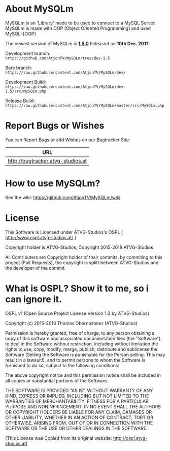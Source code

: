 # About MySQLm
MySQLm is an 'Library' made to be used to connect to a MySQL Server.
MySQLm is made with OOP (Object Oriented Programming) and used MySQLi [OOP]

The newest version of MySQLm is **[1.5.0](https://gist.github.com/AtjonTV/6040e71b114a52189405084ad0832bc0#v150)** Released on **10th Dec. 2017**  

Development branch:  
`https://github.com/AtjonTV/MySQLm/tree/dev-1.5`

Bare branch:  
`https://raw.githubusercontent.com/AtjonTV/MySQLm/dev/`

Development Build:  
`https://raw.githubusercontent.com/AtjonTV/MySQLm/dev-1.5/src/MySQLm.php`

Release Build:  
`https://raw.githubusercontent.com/AtjonTV/MySQLm/master/src/MySQLm.php`

# Report Bugs or Wishes  
You can Report Bugs or add Wishes on our Bugtracker Site:  

| URL                               |
| --------------------------------- |
| http://bugtracker.atvg-studios.at |

# How to use MySQLm?
See the wiki: https://github.com/AtjonTV/MySQLm/wiki

# License
This Software is Licensed under ATVG-Studios's OSPL [ http://www.ospl.atvg-studios.at/ ]

Copyright holder is ATVG-Studios, Copyright 2015-2018 ATVG-Studios

All Contributers are Copyright holder of thair commits, by commiting to this project (Pull Requests), the copyright is splitt between ATVG-Studios and the developer of the commit.

# What is OSPL? Show it to me, so i can ignore it.
OSPL v1 (Open Source Project License Version 1.3 by ATVG-Studios)

Copyright (c) 2015-2018 Thomas Obernosterer (ATVG-Studios)

Permission is hereby granted, free of charge, to any person obtaining a copy of this software and associated documentation files (the "Software"), to deal in the Software without restriction, including without limitation the rights to use, copy, modify, merge, publish, distribute and sublicense the Software (Selling the Software is punishable for the Person selling. This may result in a lawsuit!), and to permit persons to whom the Software is furnished to do so, subject to the following conditions:

The above copyright notice and this permission notice shall be included in all copies or substantial portions of the Software.

THE SOFTWARE IS PROVIDED "AS IS", WITHOUT WARRANTY OF ANY KIND, EXPRESS OR IMPLIED, INCLUDING BUT NOT LIMITED TO THE WARRANTIES OF MERCHANTABILITY, FITNESS FOR A PARTICULAR PURPOSE AND NONINFRINGEMENT. IN NO EVENT SHALL THE AUTHORS OR COPYRIGHT HOLDERS BE LIABLE FOR ANY CLAIM, DAMAGES OR OTHER LIABILITY, WHETHER IN AN ACTION OF CONTRACT, TORT OR OTHERWISE, ARISING FROM, OUT OF OR IN CONNECTION WITH THE SOFTWARE OR THE USE OR OTHER DEALINGS IN THE SOFTWARE.

[This License was Copied from its original website: http://ospl.atvg-studios.at]
